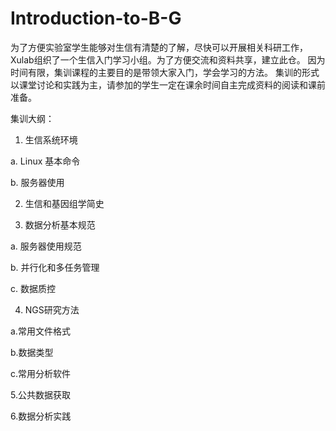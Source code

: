 # Introduction-to-B-G

为了方便实验室学生能够对生信有清楚的了解，尽快可以开展相关科研工作，Xulab组织了一个生信入门学习小组。为了方便交流和资料共享，建立此仓。 
因为时间有限，集训课程的主要目的是带领大家入门，学会学习的方法。
集训的形式以课堂讨论和实践为主，请参加的学生一定在课余时间自主完成资料的阅读和课前准备。


集训大纲：  

1. 生信系统环境
  
  a. Linux 基本命令
  
  b. 服务器使用

2. 生信和基因组学简史

3. 数据分析基本规范
  
  a. 服务器使用规范
  
  b. 并行化和多任务管理
  
  c. 数据质控

4. NGS研究方法
  
  a.常用文件格式
  
  b.数据类型
  
  c.常用分析软件
  
5.公共数据获取

6.数据分析实践
